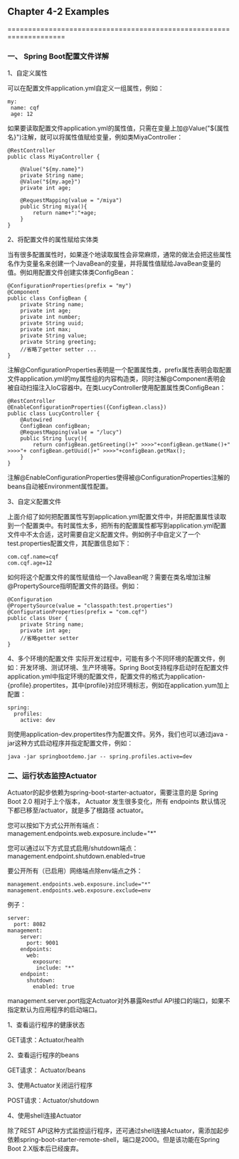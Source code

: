 ## Chapter 4-2 Examples
====================================================================

### 一、 Spring Boot配置文件详解

1、自定义属性

可以在配置文件application.yml自定义一组属性，例如：
```
my:
 name: cqf
 age: 12
```
如果要读取配置文件application.yml的属性值，只需在变量上加@Value("${属性名}")注解，就可以将属性值赋给变量，例如类MiyaController：
```
@RestController
public class MiyaController {

    @Value("${my.name}")
    private String name;
    @Value("${my.age}")
    private int age;

    @RequestMapping(value = "/miya")
    public String miya(){
        return name+":"+age;
    }
}
```
2、将配置文件的属性赋给实体类

当有很多配置属性时，如果逐个地读取属性会非常麻烦，通常的做法会把这些属性名作为变量名来创建一个JavaBean的变量，并将属性值赋给JavaBean变量的值。例如用配置文件创建实体类ConfigBean：
```
@ConfigurationProperties(prefix = "my")
@Component
public class ConfigBean {
    private String name;
    private int age;
    private int number;
    private String uuid;
    private int max;
    private String value;
    private String greeting;
    //省略了getter setter ...
}
```
注解@ConfigurationProperties表明是一个配置属性类，prefix属性表明会取配置文件application.yml的my属性组的内容构造类，同时注解@Component表明会被自动扫描注入IoC容器中。在类LucyController使用配置属性类ConfigBean：
```
@RestController
@EnableConfigurationProperties({ConfigBean.class})
public class LucyController {
    @Autowired
    ConfigBean configBean;
    @RequestMapping(value = "/lucy")
    public String lucy(){
        return configBean.getGreeting()+" >>>>"+configBean.getName()+" >>>>"+ configBean.getUuid()+" >>>>"+configBean.getMax();
    }
}
```
注解@EnableConfigurationProperties使得被@ConfigurationProperties注解的beans自动被Environment属性配置。

3、自定义配置文件

上面介绍了如何把配置属性写到application.yml配置文件中，并把配置属性读取到一个配置类中。有时属性太多，把所有的配置属性都写到application.yml配置文件中不太合适，这时需要自定义配置文件。例如例子中自定义了一个test.properties配置文件，其配置信息如下：
```
com.cqf.name=cqf
com.cqf.age=12
```
如何将这个配置文件的属性赋值给一个JavaBean呢？需要在类名增加注解@PropertySource指明配置文件的路径。例如：
```
@Configuration
@PropertySource(value = "classpath:test.properties")
@ConfigurationProperties(prefix = "com.cqf")
public class User {
    private String name;
    private int age;
    //省略getter setter
}
```
4、多个环境的配置文件
实际开发过程中，可能有多个不同环境的配置文件，例如：开发环境、测试环境、生产环境等。Spring Boot支持程序启动时在配置文件application.yml中指定环境的配置文件，配置文件的格式为application-{profile}.propertites，其中{profile}对应环境标志，例如在application.yum加上配置：
```
spring:
  profiles:
    active: dev
```
则使用application-dev.propertites作为配置文件。另外，我们也可以通过java -jar这种方式启动程序并指定配置文件，例如：
```
java -jar springbootdemo.jar -- spring.profiles.active=dev
```

### 二、运行状态监控Actuator
Actuator的起步依赖为spring-boot-starter-actuator，需要注意的是 Spring Boot 2.0 相对于上个版本， Actuator 发生很多变化，所有 endpoints 默认情况下都已移至/actuator，就是多了根路径 actuator。

您可以按如下方式公开所有端点：management.endpoints.web.exposure.include="*"

您可以通过以下方式显式启用/shutdown端点：management.endpoint.shutdown.enabled=true

要公开所有（已启用）网络端点除env端点之外：
```
management.endpoints.web.exposure.include="*"
management.endpoints.web.exposure.exclude=env
```
例子：
```
server:
  port: 8082
management:
    server:
      port: 9001
    endpoints:
      web:
        exposure:
         include: "*"
    endpoint:
      shutdown:
        enabled: true
```
management.server.port指定Actuator对外暴露Restful API接口的端口，如果不指定默认为应用程序的启动端口。

1、查看运行程序的健康状态

GET请求：Actuator/health

2、查看运行程序的beans

GET请求： Actuator/beans

3、使用Actuator关闭运行程序

POST请求：Actuator/shutdown

4、使用shell连接Actuator

除了REST API这种方式监控运行程序，还可通过shell连接Actuator，需添加起步依赖spring-boot-starter-remote-shell，端口是2000。但是该功能在Spring Boot 2.X版本后已经废弃。

